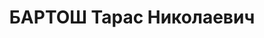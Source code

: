 ---
title: БАРТОШ Тарас Николаевич
description: 'Род. в 1885, Гродненская обл., д. Романовцы. Проживал: ст. Муром. Учитель

  Арестован 17.10.1936. Приговор: 5 лет лишения свободы'
---